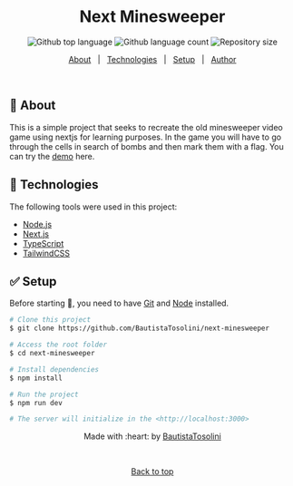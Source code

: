 <h1 align="center">Next Minesweeper</h1>

<p align="center">
    <img alt="Github top language" src="https://img.shields.io/github/languages/top/BautistaTosolini/next-minesweeper?color=56BEB8">

  <img alt="Github language count" src="https://img.shields.io/github/languages/count/BautistaTosolini/next-minesweeper?color=56BEB8">

  <img alt="Repository size" src="https://img.shields.io/github/repo-size/BautistaTosolini/next-minesweeper?color=56BEB8">

<p align="center">
  <a href="#dart-about">About</a> &#xa0; | &#xa0; 
  <a href="#rocket-technologies">Technologies</a> &#xa0; | &#xa0;
  <a href="#checkered_flag-starting">Setup</a> &#xa0; | &#xa0;
  <a href="https://github.com/BautistaTosolini" target="_blank">Author</a>
</p>

<br>

## :dart: About ##

This is a simple project that seeks to recreate the old minesweeper video game using nextjs for learning purposes. In the game you will have to go through the cells in search of bombs and then mark them with a flag. You can try the <a href="https://next-minesweeper-theta.vercel.app">demo</a> here.

## :rocket: Technologies ##

The following tools were used in this project:

- [Node.js](https://nodejs.org/en/)
- [Next.js](https://nextjs.org)
- [TypeScript](https://www.typescriptlang.org/)
- [TailwindCSS](https://tailwindcss.com)

## :white_check_mark: Setup ##

Before starting :checkered_flag:, you need to have [Git](https://git-scm.com) and [Node](https://nodejs.org/en/) installed.

```bash
# Clone this project
$ git clone https://github.com/BautistaTosolini/next-minesweeper

# Access the root folder
$ cd next-minesweeper

# Install dependencies
$ npm install

# Run the project
$ npm run dev

# The server will initialize in the <http://localhost:3000>
```

<p align="center">Made with :heart: by <a href="https://github.com/BautistaTosolini" target="_blank">BautistaTosolini</a></p>

&#xa0;

<p align="center"><a href="#top">Back to top</a></p>
